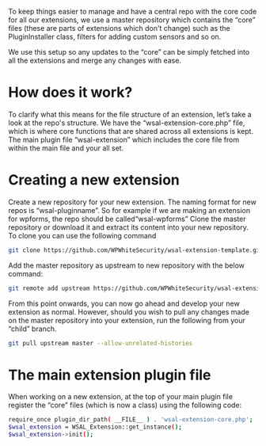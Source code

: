 To keep things easier to manage and have a central repo with the core code for all our extensions, we use a master repository which contains the “core” files (these are parts of extensions which don't change) such as the PluginInstaller class, filters for adding custom sensors and so on.

We use this setup so any updates to the “core” can be simply fetched into all the extensions and merge any changes with ease.

# How does it work?

To clarify what this means for the file structure of an extension, let’s take a look at the repo's structure. We have the “wsal-extension-core.php” file, which is where core functions that are shared across all extensions is kept. The main plugin file “wsal-extension” which includes the core file from within the main file and your all set.

# Creating a new extension

Create a new repository for your new extension. The naming format for new repos is “wsal-pluginname”. So for example if we are making an extension for wpforms, the repo should be called“wsal-wpforms”
Clone the master repository or download it and extract its content into your new repository. To clone you can use the following command

```bash
git clone https://github.com/WPWhiteSecurity/wsal-extension-template.git
```

Add the master repository as upstream to new repository with the below command:
```bash
git remote add upstream https://github.com/WPWhiteSecurity/wsal-extension-template.git
```
From this point onwards, you can now go ahead and develop your new extension as normal. However, should you wish to pull any changes made on the master repository into your extension, run the following from your “child” branch.
```bash
git pull upstream master --allow-unrelated-histories
```

# The main extension plugin file
When working on a new extension, at the top of your main plugin file register the “core” files (which is now a class) using the following code:

```bash
require_once plugin_dir_path( __FILE__ ) . 'wsal-extension-core.php';
$wsal_extension = WSAL_Extension::get_instance();
$wsal_extension->init();
```
